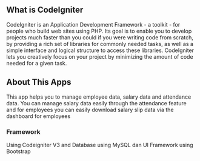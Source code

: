
## What is CodeIgniter

CodeIgniter is an Application Development Framework - a toolkit - for people
who build web sites using PHP. Its goal is to enable you to develop projects
much faster than you could if you were writing code from scratch, by providing
a rich set of libraries for commonly needed tasks, as well as a simple
interface and logical structure to access these libraries. CodeIgniter lets
you creatively focus on your project by minimizing the amount of code needed
for a given task.

## About This Apps

This app helps you to manage employee data, salary data and attendance data. You can manage salary data easily through 
the attendance feature and for employees you can easily download salary slip data via the dashboard for employees

### Framework
Using Codeigniter V3 and Database using MySQL dan UI Framework using Bootstrap




